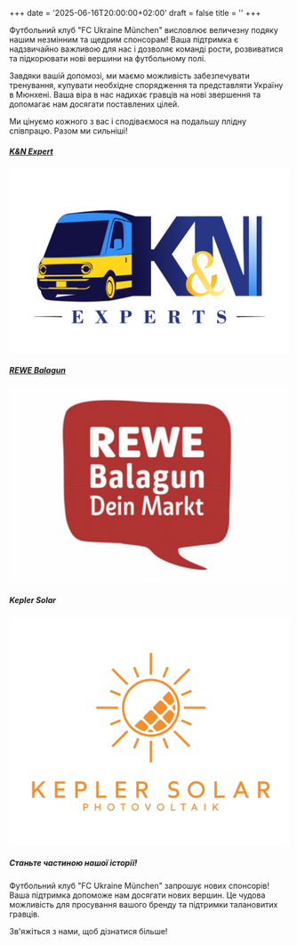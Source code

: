 +++
date = '2025-06-16T20:00:00+02:00'
draft = false
title = ''
+++

Футбольний клуб "FC Ukraine München" висловлює величезну подяку нашим незмінним
та щедрим спонсорам!
Ваша підтримка є надзвичайно важливою для нас і дозволяє команді рости,
розвиватися та підкорювати нові вершини на футбольному полі.

Завдяки вашій допомозі, ми маємо можливість забезпечувати тренування, купувати
необхідне спорядження та представляти Україну в Мюнхені.
Ваша віра в нас надихає гравців на нові звершення та допомагає нам досягати
поставлених цілей.

Ми цінуємо кожного з вас і сподіваємося на подальшу плідну співпрацю.
Разом ми сильніші!

##### [K&N Expert]

![K&N Expert logo](k_n_experts.png)

##### [REWE Balagun]

![REWE Balagun logo](rewe_balagun.png)

##### Kepler Solar

![Kepler Solar logo](kepler_solar.png)

##### Станьте частиною нашої історії!

Футбольний клуб "FC Ukraine München" запрошує нових спонсорів!
Ваша підтримка допоможе нам досягати нових вершин.
Це чудова можливість для просування вашого бренду та підтримки талановитих
гравців.

Зв'яжіться з нами, щоб дізнатися більше!

[K&N Expert]: https://knexperts.de/
[REWE Balagun]: https://www.rewe.de/marktseite/muenchen/440983/rewe-markt-hermann-weinhauser-strasse-90/
